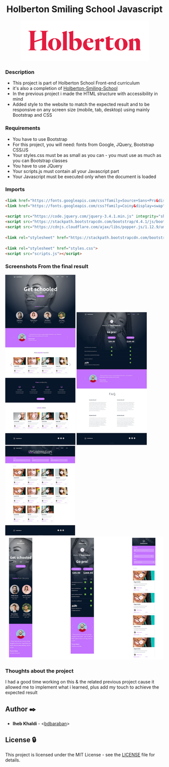 <h1 align="center">Holberton Smiling School Javascript</h1>

<p align="center">
  <img src='./images/readme_Media/Holbertonschool.png'></img>
</p>

### Description
- This project is part of Holberton School Front-end curriculum
- it's also a completion of [Holberton-Smiling-School](https://github.com/khaldi505/holberton-smiling-school)
- In the previous project i made the HTML structure with accessibility in mind
- Added style to the website to match the expected result and to be responsive on any screen size (mobile, tab, desktop) using mainly Bootstrap and CSS

### Requirements
- You have to use Bootstrap
- For this project, you will need: fonts from Google, JQuery, Bootstrap CSS/JS
- Your styles.css must be as small as you can - you must use as much as you can Bootstrap classes
- You have to use JQuery
- Your scripts.js must contain all your Javascript part
- Your Javascript must be executed only when the document is loaded

### Imports
```html
<link href="https://fonts.googleapis.com/css?family=Source+Sans+Pro&display=swap" rel="stylesheet">
<link href="https://fonts.googleapis.com/css?family=Coiny&display=swap" rel="stylesheet">

<script src="https://code.jquery.com/jquery-3.4.1.min.js" integrity="sha256-CSXorXvZcTkaix6Yvo6HppcZGetbYMGWSFlBw8HfCJo=" crossorigin="anonymous"></script>
<script src="https://stackpath.bootstrapcdn.com/bootstrap/4.4.1/js/bootstrap.min.js" integrity="sha384-wfSDF2E50Y2D1uUdj0O3uMBJnjuUD4Ih7YwaYd1iqfktj0Uod8GCExl3Og8ifwB6" crossorigin="anonymous"></script>
<script src="https://cdnjs.cloudflare.com/ajax/libs/popper.js/1.12.9/umd/popper.min.js" integrity="sha384-ApNbgh9B+Y1QKtv3Rn7W3mgPxhU9K/ScQsAP7hUibX39j7fakFPskvXusvfa0b4Q" crossorigin="anonymous"></script>

<link rel="stylesheet" href="https://stackpath.bootstrapcdn.com/bootstrap/4.4.1/css/bootstrap.min.css" integrity="sha384-Vkoo8x4CGsO3+Hhxv8T/Q5PaXtkKtu6ug5TOeNV6gBiFeWPGFN9MuhOf23Q9Ifjh" crossorigin="anonymous">

<link rel="stylesheet" href="styles.css">
<script src="scripts.js"></script>

```

### Screenshots From the final result

![](./images/readme_Media/sample_1.png)
![](./images/readme_Media/sample_2.png)
![](./images/readme_Media/sample_3.png)
![](./images/readme_Media/sample_final.png)

### Thoughts about the project

I had a good time working on this & the related previous project
cause it allowed me to implement what i learned, plus add my touch
to achieve the expected result

## Author :black_nib:

- **Iheb Khaldi** - <[bdbaraban](https://github.com/khaldi505)>

## License :lock:

This project is licensed under the MIT License - see the [LICENSE](./LICENSE) file for details.